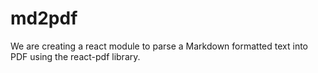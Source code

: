 # md2pdf
We are creating a react module to parse a Markdown formatted text into PDF using the react-pdf library.
